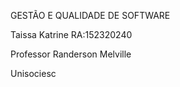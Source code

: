 GESTÃO E QUALIDADE DE SOFTWARE


Taissa Katrine  RA:152320240

Professor Randerson Melville

Unisociesc
